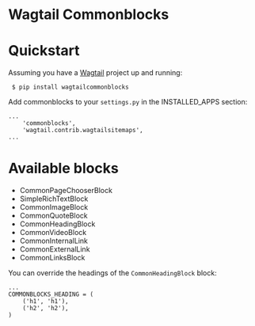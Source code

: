 Wagtail Commonblocks
====================

# Quickstart

Assuming you have a [Wagtail](https://wagtail.io/) project up and running:

``` $ pip install wagtailcommonblocks```

Add commonblocks to your `settings.py` in the INSTALLED_APPS section:

```
...
    'commonblocks',
    'wagtail.contrib.wagtailsitemaps',
...
```
# Available blocks

* CommonPageChooserBlock
* SimpleRichTextBlock
* CommonImageBlock
* CommonQuoteBlock
* CommonHeadingBlock
* CommonVideoBlock
* CommonInternalLink
* CommonExternalLink
* CommonLinksBlock

You can override the headings of the `CommonHeadingBlock` block:

```
...
COMMONBLOCKS_HEADING = (
    ('h1', 'h1'),
    ('h2', 'h2'),
)
```
